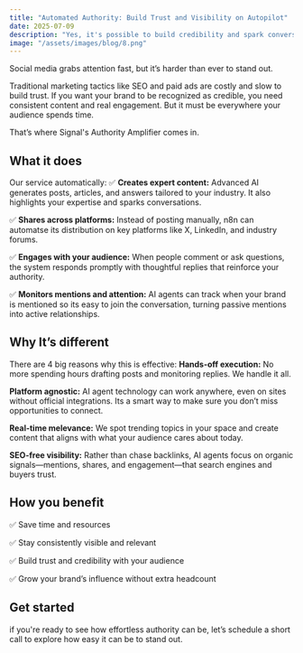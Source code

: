 ```yaml
---
title: "Automated Authority: Build Trust and Visibility on Autopilot"
date: 2025-07-09
description: "Yes, it's possible to build credibility and spark conversations on social media automatically."
image: "/assets/images/blog/8.png"
---
```

Social media grabs attention fast, but it’s harder than ever to stand out.

Traditional marketing tactics like SEO and paid ads are costly and slow to build trust. If you want your brand to be recognized as credible, you need consistent content and real engagement. But it must be everywhere your audience spends time.

That’s where Signal's Authority Amplifier comes in.

## What it does
Our service automatically:
✅ **Creates expert content:**
Advanced AI generates posts, articles, and answers tailored to your industry. It also highlights your expertise and sparks conversations.

✅ **Shares across platforms:**
Instead of posting manually, n8n can automatse its distribution on key platforms like X, LinkedIn, and industry forums.

✅ **Engages with your audience:**
When people comment or ask questions, the system responds promptly with thoughtful replies that reinforce your authority.

✅ **Monitors mentions and attention:**
AI agents can track when your brand is mentioned so its easy to join the conversation, turning passive mentions into active relationships.

## Why It’s different
There are 4 big reasons why this is effective:
**Hands-off execution:**
No more spending hours drafting posts and monitoring replies. We handle it all.

**Platform agnostic:**
AI agent technology can work anywhere, even on sites without official integrations. Its a smart way to make sure you don’t miss opportunities to connect.

**Real-time melevance:**
We spot trending topics in your space and create content that aligns with what your audience cares about today.

**SEO-free visibility:**
Rather than chase backlinks, AI agents focus on organic signals—mentions, shares, and engagement—that search engines and buyers trust.

## How you benefit
✅ Save time and resources

✅ Stay consistently visible and relevant

✅ Build trust and credibility with your audience

✅ Grow your brand’s influence without extra headcount

## Get started
if you're ready to see how effortless authority can be, let’s schedule a short call to explore how easy it can be to stand out.

